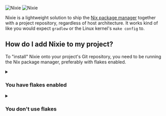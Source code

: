 ![Nixie](https://raw.githubusercontent.com/nixie-dev/nixie/master/.github/logo.svg#gh-light-mode-only)
![Nixie](https://raw.githubusercontent.com/nixie-dev/nixie/master/.github/logo-dark.svg#gh-dark-mode-only)

Nixie is a lightweight solution to ship the [Nix package manager](https://nixos.org) together with a project repository, regardless of host architecture. It works kind of like you would expect `gradlew` or the Linux kernel's `make config` to.

## How do I add Nixie to my project?

To "install" Nixie onto your project's Git repository, you need to be running the Nix package manager, preferably with flakes enabled.

<details>

<summary>

### You have flakes enabled
</summary>

You only need to run one command. Make sure your current directory is this of the project you wish to populate.

```sh
nix run github:nixie-dev/nixie
```

</details>

<details>

<summary>

### You don't use flakes
</summary>

In this case, you need to retrieve Nixie manually, either by cloning this repository or adding it as a Nix channel:

#### As a Nix channel

```sh
nix-channel --add https://github.com/nixie-dev/nixie/archive/master.tar.gz nixie
nix-channel --update
nix-env -iA nixie
```

#### By cloning the `nixie-dev/nixie` repository

```sh
git clone https://github.com/nixie-dev/nixie
nix-shell /path/to/cloned/nixie/shell.nix
```

While it is possible to build Nixie directly from this repository, the resulting binary still requires Nix to be available on setup.

Once you have acquired Nixie, simply run `nixie` to automatically configure the repository you're in.

</details>
